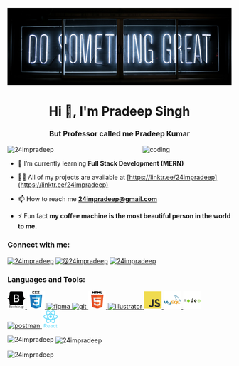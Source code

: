 ![logo](https://github.com/24impradeep/24impradeep/blob/main/clark-tibbs-oqStl2L5oxI-unsplash%20(1).jpg)
<h1 align="center">Hi 👋, I'm Pradeep Singh</h1>
<h3 align="center">But Professor called me Pradeep Kumar</h3>

<img align="right" alt="coding"  width="200"  src = "https://images.unsplash.com/photo-1596003906949-67221c37965c?ixlib=rb-4.0.3&ixid=M3wxMjA3fDB8MHxwaG90by1wYWdlfHx8fGVufDB8fHx8fA%3D%3D&auto=format&fit=crop&w=1000&q=80">

<p align="left"> <img src="https://komarev.com/ghpvc/?username=24impradeep&label=Profile%20views&color=0e75b6&style=flat" alt="24impradeep" /> </p>

- 🌱 I’m currently learning **Full Stack Development (MERN)**

- 👨‍💻 All of my projects are available at [https://linktr.ee/24impradeep](https://linktr.ee/24impradeep)

- 📫 How to reach me **24impradeep@gmail.com**

- ⚡ Fun fact **my coffee machine is the most beautiful person in the world to me.**

<h3 align="left">Connect with me:</h3>
<p align="left">
<a href="https://linkedin.com/in/24impradeep" target="blank"><img align="center" src="https://raw.githubusercontent.com/rahuldkjain/github-profile-readme-generator/master/src/images/icons/Social/linked-in-alt.svg" alt="24impradeep" height="30" width="40" /></a>
<a href="https://medium.com/@24impradeep" target="blank"><img align="center" src="https://raw.githubusercontent.com/rahuldkjain/github-profile-readme-generator/master/src/images/icons/Social/medium.svg" alt="@24impradeep" height="30" width="40" /></a>
<a href="https://www.leetcode.com/24impradeep" target="blank"><img align="center" src="https://raw.githubusercontent.com/rahuldkjain/github-profile-readme-generator/master/src/images/icons/Social/leet-code.svg" alt="24impradeep" height="30" width="40" /></a>
</p>

<h3 align="left">Languages and Tools:</h3>
<p align="left"> <a href="https://getbootstrap.com" target="_blank" rel="noreferrer"> <img src="https://raw.githubusercontent.com/devicons/devicon/master/icons/bootstrap/bootstrap-plain-wordmark.svg" alt="bootstrap" width="40" height="40"/> </a> <a href="https://www.w3schools.com/css/" target="_blank" rel="noreferrer"> <img src="https://raw.githubusercontent.com/devicons/devicon/master/icons/css3/css3-original-wordmark.svg" alt="css3" width="40" height="40"/> </a> <a href="https://www.figma.com/" target="_blank" rel="noreferrer"> <img src="https://www.vectorlogo.zone/logos/figma/figma-icon.svg" alt="figma" width="40" height="40"/> </a> <a href="https://git-scm.com/" target="_blank" rel="noreferrer"> <img src="https://www.vectorlogo.zone/logos/git-scm/git-scm-icon.svg" alt="git" width="40" height="40"/> </a> <a href="https://www.w3.org/html/" target="_blank" rel="noreferrer"> <img src="https://raw.githubusercontent.com/devicons/devicon/master/icons/html5/html5-original-wordmark.svg" alt="html5" width="40" height="40"/> </a> <a href="https://www.adobe.com/in/products/illustrator.html" target="_blank" rel="noreferrer"> <img src="https://www.vectorlogo.zone/logos/adobe_illustrator/adobe_illustrator-icon.svg" alt="illustrator" width="40" height="40"/> </a> <a href="https://developer.mozilla.org/en-US/docs/Web/JavaScript" target="_blank" rel="noreferrer"> <img src="https://raw.githubusercontent.com/devicons/devicon/master/icons/javascript/javascript-original.svg" alt="javascript" width="40" height="40"/> </a> <a href="https://www.mysql.com/" target="_blank" rel="noreferrer"> <img src="https://raw.githubusercontent.com/devicons/devicon/master/icons/mysql/mysql-original-wordmark.svg" alt="mysql" width="40" height="40"/> </a> <a href="https://nodejs.org" target="_blank" rel="noreferrer"> <img src="https://raw.githubusercontent.com/devicons/devicon/master/icons/nodejs/nodejs-original-wordmark.svg" alt="nodejs" width="40" height="40"/> </a> <a href="https://postman.com" target="_blank" rel="noreferrer"> <img src="https://www.vectorlogo.zone/logos/getpostman/getpostman-icon.svg" alt="postman" width="40" height="40"/> </a> <a href="https://reactjs.org/" target="_blank" rel="noreferrer"> <img src="https://raw.githubusercontent.com/devicons/devicon/master/icons/react/react-original-wordmark.svg" alt="react" width="40" height="40"/> </a> </p>

<p><img align="left" src="https://github-readme-stats.vercel.app/api/top-langs?username=24impradeep&show_icons=true&locale=en&layout=compact" alt="24impradeep" /></p>

<p>&nbsp;<img align="center" src="https://github-readme-stats.vercel.app/api?username=24impradeep&show_icons=true&locale=en" alt="24impradeep" /></p>

<p><img align="center" src="https://github-readme-streak-stats.herokuapp.com/?user=24impradeep&" alt="24impradeep" /></p>
